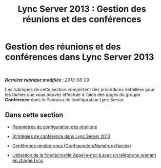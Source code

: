 ﻿---
title: 'Lync Server 2013 : Gestion des réunions et des conférences'
TOCTitle: Gestion des réunions et des conférences
ms:assetid: 8d292e37-bf86-4762-8c28-ff6402505215
ms:mtpsurl: https://technet.microsoft.com/fr-fr/library/Gg182548(v=OCS.15)
ms:contentKeyID: 49298015
ms.date: 05/20/2016
mtps_version: v=OCS.15
ms.translationtype: HT
---

# Gestion des réunions et des conférences dans Lync Server 2013

 

_**Dernière rubrique modifiée :** 2013-08-09_

Les rubriques de cette section comportent des procédures détaillées pour les tâches que vous pouvez effectuer à l’aide des pages du groupe **Conférence** dans le Panneau de configuration Lync Server.

## Dans cette section

  - [Paramètres de configuration des réunions](lync-server-2013-meeting-configuration-settings.md)

  - [Stratégies de conférence dans Lync Server 2013](lync-server-2013-conferencing-policies.md)

  - [Conférence rendez-vous (Configuration/Numéros d’accès)](lync-server-2013-dial-in-conferencing-configuration-access-numbers.md)

  - [Utilisation de la fonctionnalité Appelle-moi à avec un téléphone prenant en charge Lync](lync-server-2013-using-call-me-at-with-a-lync-enabled-phone.md)

